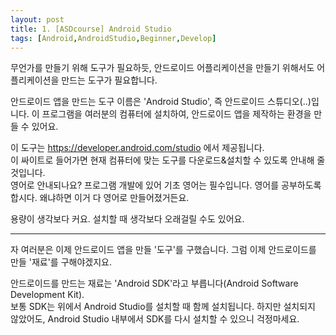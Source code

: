 ```yaml
---
layout: post
title: 1. [ASDcourse] Android Studio
tags: [Android,AndroidStudio,Beginner,Develop]
---
```

무언가를 만들기 위해 도구가 필요하듯, 안드로이드 어플리케이션을 만들기 위해서도 어플리케이션을 만드는 도구가 필요합니다.

안드로이드 앱을 만드는 도구 이름은 'Android Studio', 즉 안드로이드 스튜디오(..)입니다. 이 프로그램을 여러분의 컴퓨터에 설치하여, 안드로이드 앱을 제작하는 환경을 만들 수 있어요.

이 도구는
https://developer.android.com/studio
에서 제공됩니다.  
이 싸이트로 들어가면 현재 컴퓨터에 맞는 도구를 다운로드&설치할 수 있도록 안내해 줄 것입니다.  
영어로 안내되나요? 프로그램 개발에 있어 기초 영어는 필수입니다. 영어를 공부하도록 합시다. 왜냐하면 이거 다 영어로 만들어졌거든요.

용량이 생각보다 커요. 설치할 때 생각보다 오래걸릴 수도 있어요.

---
자 여러분은 이제 안드로이드 앱을 만들 '도구'를 구했습니다. 그럼 이제 안드로이드를 만들 '재료'를 구해야겠지요.  

안드로이드를 만드는 재료는 'Android SDK'라고 부릅니다(Android Software Development Kit).  
보통 SDK는 위에서 Android Studio를 설치할 때 함께 설치됩니다. 하지만 설치되지 않았어도, Android Studio 내부에서 SDK를 다시 설치할 수 있으니 걱정마세요.